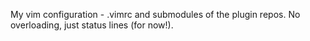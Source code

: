 My vim configuration - .vimrc and submodules of the plugin repos. No overloading, just status lines (for now!).
